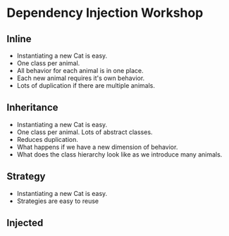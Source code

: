# Dependency Injection Workshop

## Inline
* Instantiating a new Cat is easy.
* One class per animal.
* All behavior for each animal is in one place.
* Each new animal requires it's own behavior.
* Lots of duplication if there are multiple animals.

## Inheritance
* Instantiating a new Cat is easy.
* One class per animal. Lots of abstract classes.
* Reduces duplication.
* What happens if we have a new dimension of behavior.
* What does the class hierarchy look like as we introduce many animals.

## Strategy
* Instantiating a new Cat is easy.
* Strategies are easy to reuse
## Injected
